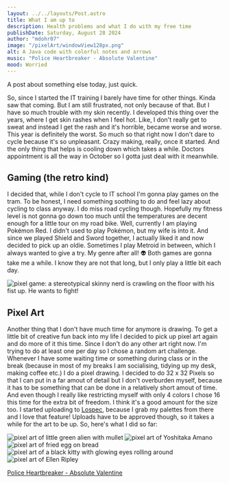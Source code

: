 ```yaml
---
layout: ../../layouts/Post.astro
title: What I am up to
description: Health problems and what I do with my free time
publishDate: Saturday, August 28 2024
author: "mdohr07"
image: "/pixelArt/windowView128px.png"
alt: A Java code with colorful notes and arrows
music: "Police Heartbreaker - Absolute Valentine"
mood: Worried
---
```

A post about something else today, just quick. 

So, since I started the IT training I barely have time for other things. Kinda saw that coming. But I am still frustrated, not only because of that. But I have so much trouble with my skin recently. I developed this thing over the years, where I get skin rashes when I feel hot. Like, I don't really get to sweat and instead I get the rash and it's horrible, became worse and worse. This year is definitely the worst. So much so that right now I don't dare to cycle because it's so unpleasant. Crazy making, really, once it started. And the only thing that helps is cooling down which takes a while. Doctors appointment is all the way in October so I gotta just deal with it meanwhile. 

## Gaming (the retro kind)
I decided that, while I don't cycle to IT school I'm gonna play games on the tram. To be honest, I need something soothing to do and feel lazy about cycling to class anyway. I do miss road cycling though. Hopefully my fitness level is not gonna go down too much until the temperatures are decent enough for a little tour on my road bike. Well, currently I am playing Pokémon Red. I didn't used to play Pokémon, but my wife is into it. And since we played Shield and Sword together, I actually liked it and now decided to pick up an oldie. Sometimes I play Metroid in between, which I always wanted to give a try. My genre after all! 👽 Both games are gonna take me a while. I know they are not that long, but I only play a little bit each day.

<img src="/blogimg/2024-08/pokemonRedNerd.bmp" alt="pixel game: a stereotypical skinny nerd is crawling on the floor with his fist up. He wants to fight!">

## Pixel Art 
Another thing that I don't have much time for anymore is drawing. To get a little bit of creative fun back into my life I decided to pick up pixel art again and do more of it this time. Since I don't do any other art right now. I'm trying to do at least one per day so I chose a random art challenge. Whenever I have some waiting time or something during class or in the break (because in most of my breaks I am socialising, tidying up my desk, making coffee etc.) I do a pixel drawing. 
I decided to do 32 x 32 Pixels so that I can put in a far amout of detail but I don't overburden myself, because it has to be something that can be done in a relatively short amout of time. And even though I really like restricting myself with only 4 colors I chose 16 this time for the extra bit of freedom. I think it's a good amount for the size too. I started uploading to <a href="https://lospec.com/mdohr07" target="_blank">Lospec</a>, because I grab my palettes from there and I love that feature! Uploads have to be approved though, so it takes a while for the art to be up. So, here's what I did so far:


<img src="/pixelArt/waving128px.png" alt="pixel art of little green alien with mullet">
<img src="/pixelArt/amanoYoshitaka128px.png" alt="pixel art of Yoshitaka Amano"> 
<img src="/pixelArt/eggOnBread128px.png" alt="pixel art of fried egg on bread"> 
<img src="/pixelArt/kitty128px.png" alt="pixel art of a black kitty with glowing eyes rolling around"> 
<img src="/pixelArt/ripley128px.png" alt="pixel art of Ellen Ripley"> 

<a href="https://youtu.be/iwmBkBcsDCg?si=Ko2Rb2s0G4TB6-qv" target="_blank">Police Heartbreaker - Absolute Valentine</a>